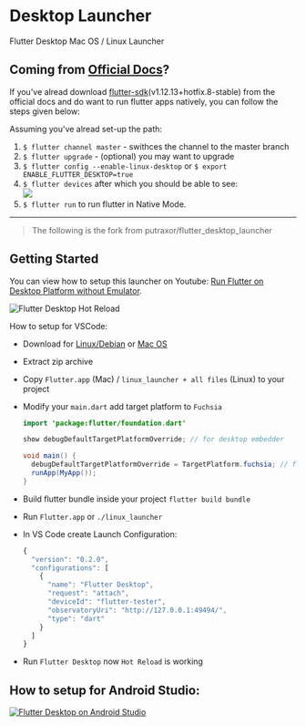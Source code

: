 # Desktop Launcher

Flutter Desktop Mac OS / Linux Launcher

## Coming from [Official Docs](https://flutter.dev/docs/get-started/install/linux)?

If you've alread download [flutter-sdk](https://storage.googleapis.com/flutter_infra/releases/stable/linux/flutter_linux_v1.12.13+hotfix.8-stable.tar.xz)(v1.12.13+hotfix.8-stable) from the official docs and do want to run flutter apps natively, you can follow the steps given below:

Assuming you've alread set-up the path:
1. `$ flutter channel master` - swithces the channel to the master branch
2. `$ flutter upgrade` - (optional) you may want to upgrade
3. `$ flutter config --enable-linux-desktop` or `$ export ENABLE_FLUTTER_DESKTOP=true`
4. `$ flutter devices` after which you should be able to see:<br>
![](https://miro.medium.com/max/374/1*gty3MXYLAS41l93vTAqfjQ.png)
5. `$ flutter run` to run flutter in Native Mode.

---
> The following is the fork from putraxor/flutter_desktop_launcher


## Getting Started
You can view how to setup this launcher on Youtube: [Run Flutter on Desktop Platform without Emulator](https://www.youtube.com/watch?v=QFD2r4C3fHs).

![Flutter Desktop Hot Reload](https://github.com/putraxor/flutter_macos_launcher/blob/master/demo.gif)

How to setup for VSCode:
- Download for [Linux/Debian](https://github.com/putraxor/flutter_desktop_launcher/raw/master/linux_launcher.zip) or [Mac OS](https://github.com/putraxor/flutter_desktop_launcher/releases/download/v0.0.1-mac/Archive.zip)
- Extract zip archive
- Copy `Flutter.app` (Mac) / `linux_launcher + all files` (Linux) to your project
- Modify your `main.dart` add target platform to `Fuchsia`

  ```java
  import 'package:flutter/foundation.dart'

  show debugDefaultTargetPlatformOverride; // for desktop embedder

  void main() {
    debugDefaultTargetPlatformOverride = TargetPlatform.fuchsia; // for desktop embedder
    runApp(MyApp());
  }
  ```

- Build flutter bundle inside your project `flutter build bundle`
- Run `Flutter.app` or `./linux_launcher`
- In VS Code create Launch Configuration:
  ```javascript
  {
    "version": "0.2.0",
    "configurations": [
      {
        "name": "Flutter Desktop",
        "request": "attach",
        "deviceId": "flutter-tester",
        "observatoryUri": "http://127.0.0.1:49494/",
        "type": "dart"
      }
    ]
  }
  ```
- Run `Flutter Desktop` now `Hot Reload` is working

## How to setup for Android Studio:
[![Flutter Desktop on Android Studio](https://img.youtube.com/vi/imgl0GTopYM/0.jpg)](https://www.youtube.com/watch?v=imgl0GTopYM)
